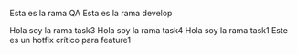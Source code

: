 Esta es la rama QA
Esta es la rama develop

Hola soy la rama task3
Hola soy la rama task4
Hola soy la rama task1
Este es un hotfix crítico para feature1
